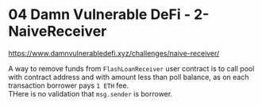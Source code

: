 # 04 Damn Vulnerable DeFi - 2- NaiveReceiver

https://www.damnvulnerabledefi.xyz/challenges/naive-receiver/


A way to remove funds from `FlashLoanReceiver` user contract is to call pool with contract address and with amount less than poll balance, as on each transaction borrower pays `1 ETH` fee.  
THere is no validation that `msg.sender` is borrower.
